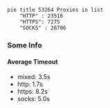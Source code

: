 
```mermaid
pie title 53264 Proxies in list
    "HTTP" : 23516
    "HTTPS": 7275
    "SOCKS" : 28706
```

### Some Info
#### Average Timeout

- mixed: 3.5s
- http: 1.7s
- https: 8.2s
- socks: 5.0s